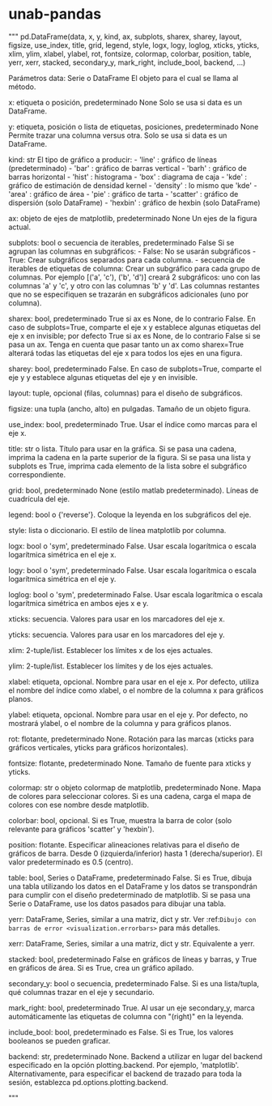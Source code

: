 # unab-pandas

"""
pd.DataFrame(data,
             x,
             y,
             kind,
             ax,
             subplots,
             sharex,
             sharey,
             layout,
             figsize,
             use_index,
             title,
             grid,
             legend,
             style,
             logx,
             logy,
             loglog,
             xticks,
             yticks,
             xlim,
             ylim,
             xlabel,
             ylabel,
             rot,
             fontsize,
             colormap,
             colorbar,
             position,
             table,
             yerr,
             xerr,
             stacked,
             secondary_y,
             mark_right,
             include_bool,
             backend,
             ...)

Parámetros
data: Serie o DataFrame
      El objeto para el cual se llama al método.

x:  etiqueta o posición, predeterminado None
    Solo se usa si data es un DataFrame.

y:  etiqueta, posición o lista de etiquetas, posiciones, predeterminado None
    Permite trazar una columna versus otra. Solo se usa si data es un DataFrame.

kind: str
    El tipo de gráfico a producir:
      - 'line' : gráfico de líneas (predeterminado)
      - 'bar' : gráfico de barras vertical
      - 'barh' : gráfico de barras horizontal
      - 'hist' : histograma
      - 'box' : diagrama de caja
      - 'kde' : gráfico de estimación de densidad kernel
      - 'density' : lo mismo que 'kde'
      - 'area' : gráfico de área
      - 'pie' : gráfico de tarta
      - 'scatter' : gráfico de dispersión (solo DataFrame)
      - 'hexbin' : gráfico de hexbin (solo DataFrame)


ax:   objeto de ejes de matplotlib, predeterminado None
      Un ejes de la figura actual.

subplots:   bool o secuencia de iterables, predeterminado False
            Si se agrupan las columnas en subgráficos:
              - False: No se usarán subgráficos
              - True: Crear subgráficos separados para cada columna.
              - secuencia de iterables de etiquetas de columna: Crear un subgráfico para cada grupo de columnas.
                                                                Por ejemplo [('a', 'c'), ('b', 'd')] creará 2
                                                                subgráficos: uno con las columnas 'a' y 'c',
                                                                y otro con las columnas 'b' y 'd'.
                                                                Las columnas restantes que no se especifiquen 
                                                                se trazarán en subgráficos adicionales (uno por columna).

sharex:   bool, predeterminado True si ax es None, de lo contrario False.
          En caso de subplots=True, comparte el eje x y establece algunas etiquetas del eje x en invisible; por defecto True si ax es None, de lo contrario False si se pasa un ax. Tenga en cuenta que pasar tanto un ax como sharex=True alterará todas las etiquetas del eje x para todos los ejes en una figura.

sharey:   bool, predeterminado False.
          En caso de subplots=True, comparte el eje y y establece algunas etiquetas del eje y en invisible.

layout:   tuple, opcional (filas, columnas) para el diseño de subgráficos.

figsize:  una tupla (ancho, alto) en pulgadas.
          Tamaño de un objeto figura.

use_index:  bool, predeterminado True.
            Usar el índice como marcas para el eje x.

title:  str o lista.
        Título para usar en la gráfica. Si se pasa una cadena, imprima la cadena en la parte superior de la figura.
        Si se pasa una lista y subplots es True, imprima cada elemento de la lista sobre el subgráfico correspondiente.

grid:   bool, predeterminado None (estilo matlab predeterminado).
        Líneas de cuadrícula del eje.

legend: bool o {'reverse'}.
        Coloque la leyenda en los subgráficos del eje.

style:  lista o diccionario.
        El estilo de línea matplotlib por columna.

logx:   bool o 'sym', predeterminado False.
        Usar escala logarítmica o escala logarítmica simétrica en el eje x.

logy:   bool o 'sym', predeterminado False.
        Usar escala logarítmica o escala logarítmica simétrica en el eje y.

loglog:   bool o 'sym', predeterminado False.
          Usar escala logarítmica o escala logarítmica simétrica en ambos ejes x e y.

xticks:   secuencia.
          Valores para usar en los marcadores del eje x.

yticks:   secuencia.
          Valores para usar en los marcadores del eje y.

xlim:   2-tuple/list.
        Establecer los límites x de los ejes actuales.

ylim:   2-tuple/list.
        Establecer los límites y de los ejes actuales.

xlabel:   etiqueta, opcional.
          Nombre para usar en el eje x. Por defecto, utiliza el nombre del índice como xlabel,
          o el nombre de la columna x para gráficos planos.

ylabel:   etiqueta, opcional.
          Nombre para usar en el eje y. Por defecto, no mostrará ylabel, o el nombre de la columna y para gráficos planos.

rot:  flotante, predeterminado None.
      Rotación para las marcas (xticks para gráficos verticales, yticks para gráficos horizontales).

fontsize: flotante, predeterminado None.
          Tamaño de fuente para xticks y yticks.

colormap: str o objeto colormap de matplotlib, predeterminado None.
          Mapa de colores para seleccionar colores. Si es una cadena, carga el mapa de colores con ese nombre desde matplotlib.

colorbar: bool, opcional.
          Si es True, muestra la barra de color (solo relevante para gráficos 'scatter' y 'hexbin').

position: flotante.
          Especificar alineaciones relativas para el diseño de gráficos de barra. Desde 0 (izquierda/inferior) hasta 1 (derecha/superior). El valor predeterminado es 0.5 (centro).

table:  bool, Series o DataFrame, predeterminado False.
        Si es True, dibuja una tabla utilizando los datos en el DataFrame y los datos se transpondrán para cumplir con el diseño predeterminado de matplotlib. Si se pasa una Serie o DataFrame, use los datos pasados para dibujar una tabla.

yerr:   DataFrame, Series, similar a una matriz, dict y str.
        Ver :ref:`Dibujo con barras de error <visualization.errorbars>` para más detalles.

xerr:   DataFrame, Series, similar a una matriz, dict y str.
        Equivalente a yerr.

stacked:  bool, predeterminado False en gráficos de líneas y barras, y True en gráficos de área.
          Si es True, crea un gráfico apilado.

secondary_y:  bool o secuencia, predeterminado False.
              Si es una lista/tupla, qué columnas trazar en el eje y secundario.

mark_right:   bool, predeterminado True.
              Al usar un eje secondary_y, marca automáticamente las etiquetas de columna con "(right)" en la leyenda.

include_bool:   bool, predeterminado es False.
                Si es True, los valores booleanos se pueden graficar.

backend:  str, predeterminado None.
          Backend a utilizar en lugar del backend especificado en la opción plotting.backend.
          Por ejemplo, 'matplotlib'. Alternativamente, para especificar el backend de trazado para toda la sesión, establezca pd.options.plotting.backend.

"""